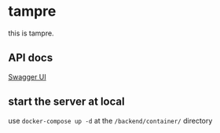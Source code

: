 # tampre

this is tampre.

## API docs
[Swagger UI](https://team-dsn.github.io/tampre/dist/index.html)

## start the server at local
use `docker-compose up -d` at the `/backend/container/` directory